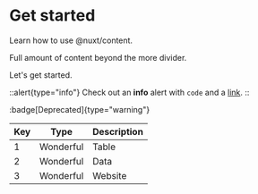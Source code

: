 # Get started

Learn how to use @nuxt/content.
<!--more-->
Full amount of content beyond the more divider.

Let's get started.

::alert{type="info"}
Check out an **info** alert with `code` and a [link](/).
::

:badge[Deprecated]{type="warning"}

| Key | Type | Description |
|---------|--------| -----|
| 1 | Wonderful | Table |
| 2 | Wonderful | Data |
| 3 | Wonderful | Website |

